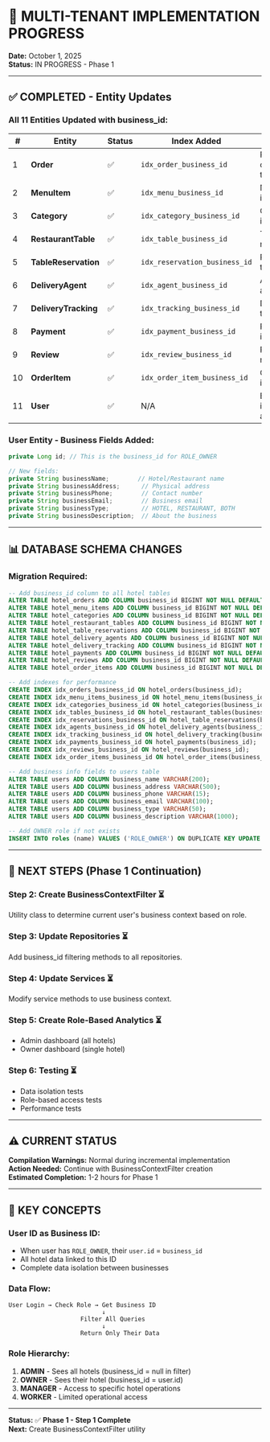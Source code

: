 # 🏢 MULTI-TENANT IMPLEMENTATION PROGRESS

**Date:** October 1, 2025  
**Status:** IN PROGRESS - Phase 1

---

## ✅ COMPLETED - Entity Updates

### **All 11 Entities Updated with business_id:**

| # | Entity | Status | Index Added | Notes |
|---|--------|--------|-------------|-------|
| 1 | **Order** | ✅ | `idx_order_business_id` | Primary order tracking |
| 2 | **MenuItem** | ✅ | `idx_menu_business_id` | Menu isolation |
| 3 | **Category** | ✅ | `idx_category_business_id` | Category isolation |
| 4 | **RestaurantTable** | ✅ | `idx_table_business_id` | Table management |
| 5 | **TableReservation** | ✅ | `idx_reservation_business_id` | Reservation tracking |
| 6 | **DeliveryAgent** | ✅ | `idx_agent_business_id` | Agent assignment |
| 7 | **DeliveryTracking** | ✅ | `idx_tracking_business_id` | Delivery tracking |
| 8 | **Payment** | ✅ | `idx_payment_business_id` | Payment isolation |
| 9 | **Review** | ✅ | `idx_review_business_id` | Review management |
| 10 | **OrderItem** | ✅ | `idx_order_item_business_id` | Order line items |
| 11 | **User** | ✅ | N/A | Business info fields added |

### **User Entity - Business Fields Added:**
```java
private Long id; // This is the business_id for ROLE_OWNER

// New fields:
private String businessName;        // Hotel/Restaurant name
private String businessAddress;      // Physical address
private String businessPhone;        // Contact number
private String businessEmail;        // Business email
private String businessType;         // HOTEL, RESTAURANT, BOTH
private String businessDescription;  // About the business
```

---

## 📊 DATABASE SCHEMA CHANGES

### **Migration Required:**

```sql
-- Add business_id column to all hotel tables
ALTER TABLE hotel_orders ADD COLUMN business_id BIGINT NOT NULL DEFAULT 1;
ALTER TABLE hotel_menu_items ADD COLUMN business_id BIGINT NOT NULL DEFAULT 1;
ALTER TABLE hotel_categories ADD COLUMN business_id BIGINT NOT NULL DEFAULT 1;
ALTER TABLE hotel_restaurant_tables ADD COLUMN business_id BIGINT NOT NULL DEFAULT 1;
ALTER TABLE hotel_table_reservations ADD COLUMN business_id BIGINT NOT NULL DEFAULT 1;
ALTER TABLE hotel_delivery_agents ADD COLUMN business_id BIGINT NOT NULL DEFAULT 1;
ALTER TABLE hotel_delivery_tracking ADD COLUMN business_id BIGINT NOT NULL DEFAULT 1;
ALTER TABLE hotel_payments ADD COLUMN business_id BIGINT NOT NULL DEFAULT 1;
ALTER TABLE hotel_reviews ADD COLUMN business_id BIGINT NOT NULL DEFAULT 1;
ALTER TABLE hotel_order_items ADD COLUMN business_id BIGINT NOT NULL DEFAULT 1;

-- Add indexes for performance
CREATE INDEX idx_orders_business_id ON hotel_orders(business_id);
CREATE INDEX idx_menu_items_business_id ON hotel_menu_items(business_id);
CREATE INDEX idx_categories_business_id ON hotel_categories(business_id);
CREATE INDEX idx_tables_business_id ON hotel_restaurant_tables(business_id);
CREATE INDEX idx_reservations_business_id ON hotel_table_reservations(business_id);
CREATE INDEX idx_agents_business_id ON hotel_delivery_agents(business_id);
CREATE INDEX idx_tracking_business_id ON hotel_delivery_tracking(business_id);
CREATE INDEX idx_payments_business_id ON hotel_payments(business_id);
CREATE INDEX idx_reviews_business_id ON hotel_reviews(business_id);
CREATE INDEX idx_order_items_business_id ON hotel_order_items(business_id);

-- Add business info fields to users table
ALTER TABLE users ADD COLUMN business_name VARCHAR(200);
ALTER TABLE users ADD COLUMN business_address VARCHAR(500);
ALTER TABLE users ADD COLUMN business_phone VARCHAR(15);
ALTER TABLE users ADD COLUMN business_email VARCHAR(100);
ALTER TABLE users ADD COLUMN business_type VARCHAR(50);
ALTER TABLE users ADD COLUMN business_description VARCHAR(1000);

-- Add OWNER role if not exists
INSERT INTO roles (name) VALUES ('ROLE_OWNER') ON DUPLICATE KEY UPDATE name='ROLE_OWNER';
```

---

## 🔄 NEXT STEPS (Phase 1 Continuation)

### **Step 2: Create BusinessContextFilter** ⏳
Utility class to determine current user's business context based on role.

### **Step 3: Update Repositories** ⏳
Add business_id filtering methods to all repositories.

### **Step 4: Update Services** ⏳
Modify service methods to use business context.

### **Step 5: Create Role-Based Analytics** ⏳
- Admin dashboard (all hotels)
- Owner dashboard (single hotel)

### **Step 6: Testing** ⏳
- Data isolation tests
- Role-based access tests
- Performance tests

---

## ⚠️ CURRENT STATUS

**Compilation Warnings:** Normal during incremental implementation  
**Action Needed:** Continue with BusinessContextFilter creation  
**Estimated Completion:** 1-2 hours for Phase 1

---

## 🎯 KEY CONCEPTS

### **User ID as Business ID:**
- When user has `ROLE_OWNER`, their `user.id` = `business_id`
- All hotel data linked to this ID
- Complete data isolation between businesses

### **Data Flow:**
```
User Login → Check Role → Get Business ID
                          ↓
                    Filter All Queries
                          ↓
                    Return Only Their Data
```

### **Role Hierarchy:**
1. **ADMIN** - Sees all hotels (business_id = null in filter)
2. **OWNER** - Sees their hotel (business_id = user.id)
3. **MANAGER** - Access to specific hotel operations
4. **WORKER** - Limited operational access

---

**Status:** ✅ **Phase 1 - Step 1 Complete**  
**Next:** Create BusinessContextFilter utility
